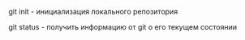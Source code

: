 git init - инициализация локального репозитория

git status - получить информацию от git о его текущем состоянии

